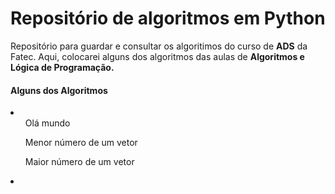# Repositório de algoritmos em Python

Repositório para guardar e consultar os algoritimos do curso de **ADS** da Fatec. Aqui, colocarei 
alguns dos algoritmos das aulas de **Algoritmos e Lógica de Programação.**


<h4>Alguns dos Algoritmos</h4>
<li>
  <ol>Olá mundo</ol>
  <ol>Menor número de um vetor</ol>
  <ol>Maior número de um vetor</ol>
<li>